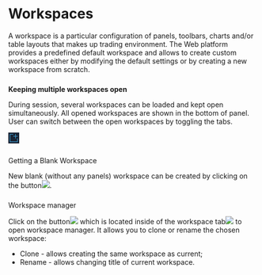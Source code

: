 # Workspaces

A workspace is a particular configuration of panels, toolbars, charts and/or table layouts that makes up trading environment. The Web platform provides a predefined default workspace and allows to create custom workspaces either by modifying the default settings or by creating a new workspace from scratch. 

### 
**Keeping multiple workspaces open** 

During session, several workspaces can be loaded and kept open simultaneously. All opened workspaces are shown in the bottom of panel. User can switch between the open workspaces by toggling the tabs.

![](../../.gitbook/assets/screenshot_1%20%2811%29.png)

### 
Getting a Blank Workspace

 New blank \(without any panels\) workspace can be created by clicking on the button![](../../.gitbook/assets/screenshot_1-copy.png).

### 
Workspace manager

Click on the button![](../../.gitbook/assets/screenshot_2-copy-copy.png)
which is located inside of the workspace tab![](../../.gitbook/assets/screenshot_2-copy.png)
to open workspace manager. It allows you to clone or rename the chosen workspace:

* Clone - allows creating the same workspace as current;
* Rename - allows changing title of current workspace.

